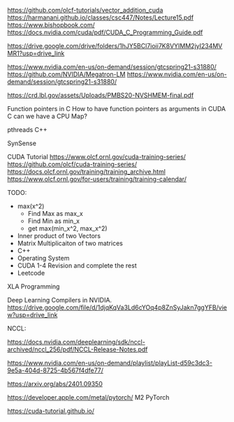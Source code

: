 https://github.com/olcf-tutorials/vector_addition_cuda
https://harmanani.github.io/classes/csc447/Notes/Lecture15.pdf
https://www.bishopbook.com/
https://docs.nvidia.com/cuda/pdf/CUDA_C_Programming_Guide.pdf 

https://drive.google.com/drive/folders/1hJY5BCl7ioii7K8VYIMM2jyI234MVMR1?usp=drive_link 

https://www.nvidia.com/en-us/on-demand/session/gtcspring21-s31880/
https://github.com/NVIDIA/Megatron-LM
https://www.nvidia.com/en-us/on-demand/session/gtcspring21-s31880/ 

https://crd.lbl.gov/assets/Uploads/PMBS20-NVSHMEM-final.pdf 

Function pointers in C
How to have function pointers as arguments in CUDA C
can we have a CPU Map?

pthreads
C++




SynSense 


CUDA Tutorial
https://www.olcf.ornl.gov/cuda-training-series/
https://github.com/olcf/cuda-training-series/
https://docs.olcf.ornl.gov/training/training_archive.html
https://www.olcf.ornl.gov/for-users/training/training-calendar/ 


TODO:

* max(x^2)
  - Find Max as max_x
  - Find Min as min_x
  - get max(min_x^2, max_x^2)
* Inner product of two Vectors
* Matrix Multiplicaiton of two matrices
* C++
* Operating System
* CUDA 1-4 Revision and complete the rest
* Leetcode






XLA Programming 

Deep Learning Compilers in NVIDIA.
https://drive.google.com/file/d/1djqKqVa3Ld6cYOq4p8ZnSyJakn7ggYFB/view?usp=drive_link 

NCCL: 

https://docs.nvidia.com/deeplearning/sdk/nccl-archived/nccl_256/pdf/NCCL-Release-Notes.pdf 


https://www.nvidia.com/en-us/on-demand/playlist/playList-d59c3dc3-9e5a-404d-8725-4b567f4dfe77/ 

https://arxiv.org/abs/2401.09350 

https://developer.apple.com/metal/pytorch/ M2 PyTorch

https://cuda-tutorial.github.io/ 
